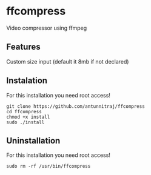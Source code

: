 # ffcompress
Video compressor using ffmpeg
## Features
Custom size input (default it 8mb if not declared)
## Instalation
For this installation you need root access!
``` 
git clone https://github.com/antunnitraj/ffcompress
cd ffcompress
chmod +x install
sudo ./install
```
## Uninstallation
For this installation you need root access!
``` 
sudo rm -rf /usr/bin/ffcompress
```
